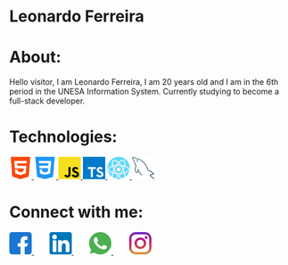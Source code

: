 # Leonardo Ferreira

# About: 
Hello visitor, I am Leonardo Ferreira, I am 20 years old and I am in the 6th period in the UNESA Information System. Currently studying to become a full-stack developer.

# Technologies: 
<a href="">
<img src="html-5.png" width="40px">
<img src="css3.png" width="40px">
<img src="js.png" width="40px">
<img src="ts.png" width="40px">
<img src="react.png" width="40px">
<img src="mysql.png" width="40px">
</a>

# Connect with me: 
<a href="https://www.facebook.com/ZinnLeo/" target="_blank">
<img src="facebook.png" width="40px">
</a>
&nbsp;&nbsp;&nbsp;&nbsp;&nbsp;&nbsp;
<a href="https://www.linkedin.com/in/leonardo-ferreira-253a60173/" target="_blank">
<img src="linkedin.png" width="40px">
</a>
&nbsp;&nbsp;&nbsp;&nbsp;&nbsp;&nbsp;
<a href="https://api.whatsapp.com/send?phone=21997674932&text=Talk%20with%20me!" target="_blank">
<img src="whatsapp.png" width="40px">
</a>
&nbsp;&nbsp;&nbsp;&nbsp;&nbsp;&nbsp;
<a href="https://www.instagram.com/zinnlua/" target="_blank">
<img src="instagram.png" width="40px">
</a>


